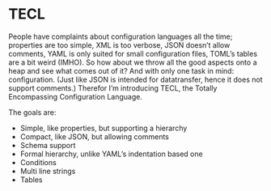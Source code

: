 # TECL #

People have complaints about configuration languages all the time; properties are too simple, XML is too verbose, JSON doesn’t allow comments, YAML is only suited for small configuration files, TOML’s tables are a bit weird (IMHO). So how about we throw all the good aspects onto a heap and see what comes out of it? And with only one task in mind: configuration. (Just like JSON is intended for datatransfer, hence it does not support comments.) Therefor I’m introducing TECL, the Totally Encompassing Configuration Language.

The goals are:
- Simple, like properties, but supporting a hierarchy
- Compact, like JSON, but allowing comments
- Schema support
- Formal hierarchy, unlike YAML’s indentation based one
- Conditions
- Multi line strings
- Tables
